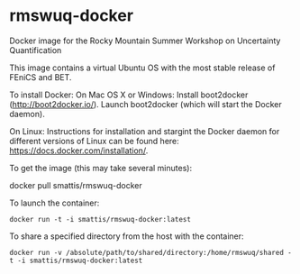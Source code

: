 # rmswuq-docker
Docker image for the Rocky Mountain Summer Workshop on Uncertainty Quantification

This image contains a virtual Ubuntu OS with  the most stable release of FEniCS and BET.

To install Docker:
   On Mac OS X or Windows:
      Install boot2docker (http://boot2docker.io/). 
      Launch boot2docker (which will start the Docker daemon).

   On Linux:
      Instructions for installation and stargint the Docker daemon for different versions of Linux can be found here: https://docs.docker.com/installation/. 

To get the image (this may take several minutes):

   docker pull smattis/rmswuq-docker

To launch the container:

    docker run -t -i smattis/rmswuq-docker:latest

To share a specified directory from the host with the container:

    docker run -v /absolute/path/to/shared/directory:/home/rmswuq/shared -t -i smattis/rmswuq-docker:latest


